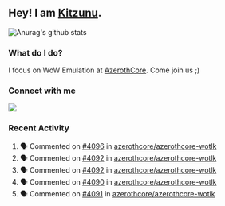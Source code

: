 ## Hey! I am [Kitzunu](https://Github.com/Kitzunu).

![Anurag's github stats](https://github-readme-stats.kitzunu.vercel.app/api?username=Kitzunu&show_icons=true)

### What do I do?

I focus on WoW Emulation at [AzerothCore](https://Github.com/AzerothCore). Come join us ;)

### Connect with me
[![](https://img.shields.io/badge/AzerothCore%20Discord-Connect%20with%20me!-green)](https://discord.com/invite/gkt4y2x)

### Recent Activity

<!--START_SECTION:activity-->
1. 🗣 Commented on [#4096](https://github.com/azerothcore/azerothcore-wotlk/issues/4096) in [azerothcore/azerothcore-wotlk](https://github.com/azerothcore/azerothcore-wotlk)
2. 🗣 Commented on [#4092](https://github.com/azerothcore/azerothcore-wotlk/issues/4092) in [azerothcore/azerothcore-wotlk](https://github.com/azerothcore/azerothcore-wotlk)
3. 🗣 Commented on [#4092](https://github.com/azerothcore/azerothcore-wotlk/issues/4092) in [azerothcore/azerothcore-wotlk](https://github.com/azerothcore/azerothcore-wotlk)
4. 🗣 Commented on [#4090](https://github.com/azerothcore/azerothcore-wotlk/issues/4090) in [azerothcore/azerothcore-wotlk](https://github.com/azerothcore/azerothcore-wotlk)
5. 🗣 Commented on [#4091](https://github.com/azerothcore/azerothcore-wotlk/issues/4091) in [azerothcore/azerothcore-wotlk](https://github.com/azerothcore/azerothcore-wotlk)
<!--END_SECTION:activity-->
